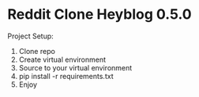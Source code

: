 # Reddit Clone Heyblog 0.5.0

Project Setup:
  1. Clone repo
  2. Create virtual environment
  3. Source to your virtual environment
  4. pip install -r requirements.txt
  5. Enjoy
